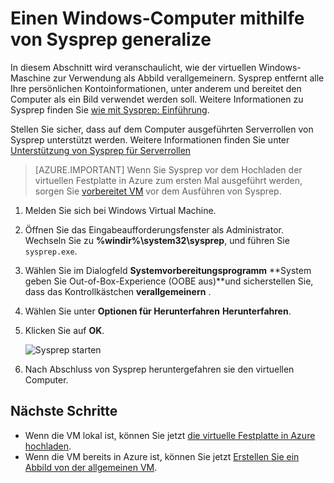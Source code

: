 <properties
    pageTitle="Verallgemeinern von Windows VHD | Microsoft Azure"
    description="Erfahren Sie mit Sysprep generalize Windows VM mit dem Ressourcen-Manager-Bereitstellungsmodell."
    services="virtual-machines-windows"
    documentationCenter=""
    authors="cynthn"
    manager="timlt"
    editor="tysonn"
    tags="azure-resource-manager"/>

<tags
    ms.service="virtual-machines-windows"
    ms.workload="infrastructure-services"
    ms.tgt_pltfrm="vm-windows"
    ms.devlang="na"
    ms.topic="article"
    ms.date="10/20/2016"
    ms.author="cynthn"/>
    
    
    
    
# <a name="generalize-a-windows-virtual-machine-using-sysprep"></a>Einen Windows-Computer mithilfe von Sysprep generalize

In diesem Abschnitt wird veranschaulicht, wie der virtuellen Windows-Maschine zur Verwendung als Abbild verallgemeinern. Sysprep entfernt alle Ihre persönlichen Kontoinformationen, unter anderem und bereitet den Computer als ein Bild verwendet werden soll. Weitere Informationen zu Sysprep finden Sie [wie mit Sysprep: Einführung](http://technet.microsoft.com/library/bb457073.aspx).

Stellen Sie sicher, dass auf dem Computer ausgeführten Serverrollen von Sysprep unterstützt werden. Weitere Informationen finden Sie unter [Unterstützung von Sysprep für Serverrollen](https://msdn.microsoft.com/windows/hardware/commercialize/manufacture/desktop/sysprep-support-for-server-roles)

>[AZURE.IMPORTANT] Wenn Sie Sysprep vor dem Hochladen der virtuellen Festplatte in Azure zum ersten Mal ausgeführt werden, sorgen Sie [vorbereitet VM](virtual-machines-windows-prepare-for-upload-vhd-image.md) vor dem Ausführen von Sysprep. 

1. Melden Sie sich bei Windows Virtual Machine.

2. Öffnen Sie das Eingabeaufforderungsfenster als Administrator. Wechseln Sie zu **%windir%\system32\sysprep**, und führen Sie `sysprep.exe`.

3. Wählen Sie im Dialogfeld **Systemvorbereitungsprogramm** **System geben Sie Out-of-Box-Experience (OOBE aus)**und sicherstellen Sie, dass das Kontrollkästchen **verallgemeinern** .

4. Wählen Sie unter **Optionen für Herunterfahren** **Herunterfahren**.

5. Klicken Sie auf **OK**.

    ![Sysprep starten](./media/virtual-machines-windows-upload-image/sysprepgeneral.png)

6. Nach Abschluss von Sysprep heruntergefahren sie den virtuellen Computer. 

## <a name="next-steps"></a>Nächste Schritte

- Wenn die VM lokal ist, können Sie jetzt [die virtuelle Festplatte in Azure hochladen](virtual-machines-windows-upload-image.md).
- Wenn die VM bereits in Azure ist, können Sie jetzt [Erstellen Sie ein Abbild von der allgemeinen VM](virtual-machines-windows-capture-image.md).